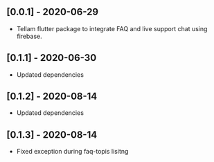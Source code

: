 ## [0.0.1] - 2020-06-29

* Tellam flutter package to integrate FAQ and live support chat using firebase.

## [0.1.1] - 2020-06-30

* Updated dependencies

## [0.1.2] - 2020-08-14

* Updated dependencies

## [0.1.3] - 2020-08-14

* Fixed exception during faq-topis lisitng